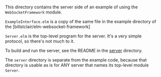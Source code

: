 This directory contains the server side of an example of using the `WebSocketFramework` module.

`ExampleInterface.elm` is a copy of the same file in the example directory of the [billstclair/elm-websocket-framework]

`Server.elm` is the top-level program for the server. It's a very simple protocol, so there's not much to it.

To build and run the server, see the README in the [server](server/) directory.

The `server` directory is separate from the example code, because that directory is usable as is for ANY server that names its top-level module `Server`.

